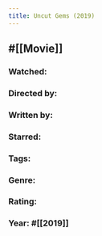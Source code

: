 ```yaml
---
title: Uncut Gems (2019)
---
```


## #[[Movie]]
### Watched:

### Directed by:

### Written by:

### Starred:

### Tags:

### Genre:

### Rating: 

### Year: #[[2019]]
